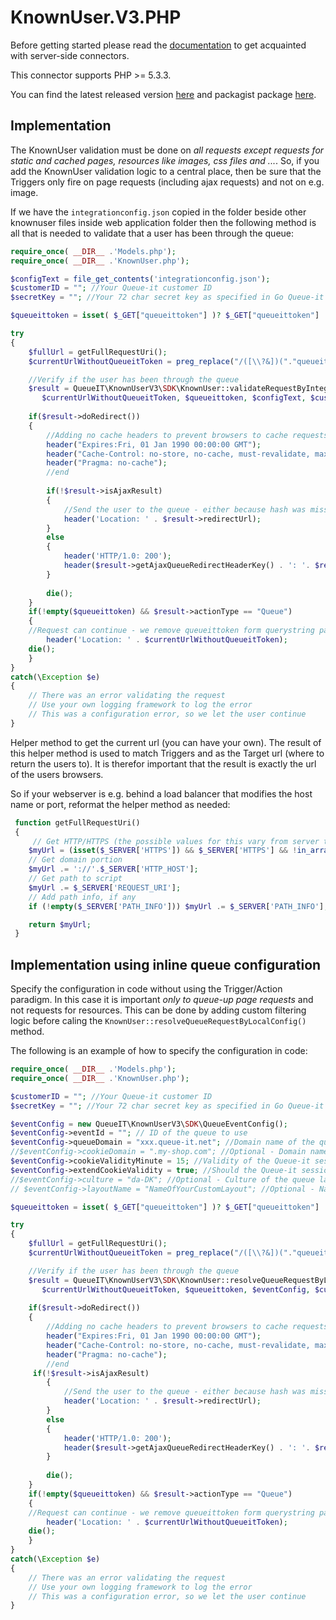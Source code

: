 # KnownUser.V3.PHP
Before getting started please read the [documentation](https://github.com/queueit/Documentation/tree/main/serverside-connectors) to get acquainted with server-side connectors.

This connector supports PHP >= 5.3.3.

You can find the latest released version [here](https://github.com/queueit/KnownUser.V3.PHP/releases/latest) and packagist package [here](https://packagist.org/packages/queueit/knownuserv3).

## Implementation
The KnownUser validation must be done on *all requests except requests for static and cached pages, resources like images, css files and ...*. 
So, if you add the KnownUser validation logic to a central place, then be sure that the Triggers only fire on page requests (including ajax requests) and not on e.g. image.

If we have the `integrationconfig.json` copied  in the folder beside other knownuser files inside web application folder then 
the following method is all that is needed to validate that a user has been through the queue:
 
```php
require_once( __DIR__ .'Models.php');
require_once( __DIR__ .'KnownUser.php');

$configText = file_get_contents('integrationconfig.json');
$customerID = ""; //Your Queue-it customer ID
$secretKey = ""; //Your 72 char secret key as specified in Go Queue-it self-service platform

$queueittoken = isset( $_GET["queueittoken"] )? $_GET["queueittoken"] :'';

try
{
    $fullUrl = getFullRequestUri();
    $currentUrlWithoutQueueitToken = preg_replace("/([\\?&])("."queueittoken"."=[^&]*)/i", "", $fullUrl);

    //Verify if the user has been through the queue
    $result = QueueIT\KnownUserV3\SDK\KnownUser::validateRequestByIntegrationConfig(
       $currentUrlWithoutQueueitToken, $queueittoken, $configText, $customerID, $secretKey);
		
    if($result->doRedirect())
    {
        //Adding no cache headers to prevent browsers to cache requests
        header("Expires:Fri, 01 Jan 1990 00:00:00 GMT");
        header("Cache-Control: no-store, no-cache, must-revalidate, max-age=0");
        header("Pragma: no-cache");
        //end
    
        if(!$result->isAjaxResult)
        {
            //Send the user to the queue - either because hash was missing or because is was invalid
            header('Location: ' . $result->redirectUrl);		            
        }
        else
        {
            header('HTTP/1.0: 200');
            header($result->getAjaxQueueRedirectHeaderKey() . ': '. $result->getAjaxRedirectUrl());            
        }
		
        die();
    }
    if(!empty($queueittoken) && $result->actionType == "Queue")
    {        
	//Request can continue - we remove queueittoken form querystring parameter to avoid sharing of user specific token
        header('Location: ' . $currentUrlWithoutQueueitToken);
	die();
    }
}
catch(\Exception $e)
{
    // There was an error validating the request
    // Use your own logging framework to log the error
    // This was a configuration error, so we let the user continue
}
```

Helper method to get the current url (you can have your own).
The result of this helper method is used to match Triggers and as the Target url (where to return the users to).
It is therefor important that the result is exactly the url of the users browsers. 

So if your webserver is e.g. behind a load balancer that modifies the host name or port, reformat the helper method as needed:
```php
 function getFullRequestUri()
 {
     // Get HTTP/HTTPS (the possible values for this vary from server to server)
    $myUrl = (isset($_SERVER['HTTPS']) && $_SERVER['HTTPS'] && !in_array(strtolower($_SERVER['HTTPS']),array('off','no'))) ? 'https' : 'http';
    // Get domain portion
    $myUrl .= '://'.$_SERVER['HTTP_HOST'];
    // Get path to script
    $myUrl .= $_SERVER['REQUEST_URI'];
    // Add path info, if any
    if (!empty($_SERVER['PATH_INFO'])) $myUrl .= $_SERVER['PATH_INFO'];

    return $myUrl; 
 }
```

## Implementation using inline queue configuration
Specify the configuration in code without using the Trigger/Action paradigm. In this case it is important *only to queue-up page requests* and not requests for resources. 
This can be done by adding custom filtering logic before caling the `KnownUser::resolveQueueRequestByLocalConfig()` method. 

The following is an example of how to specify the configuration in code:

```php
require_once( __DIR__ .'Models.php');
require_once( __DIR__ .'KnownUser.php');

$customerID = ""; //Your Queue-it customer ID
$secretKey = ""; //Your 72 char secret key as specified in Go Queue-it self-service platform

$eventConfig = new QueueIT\KnownUserV3\SDK\QueueEventConfig();
$eventConfig->eventId = ""; // ID of the queue to use
$eventConfig->queueDomain = "xxx.queue-it.net"; //Domain name of the queue.
//$eventConfig->cookieDomain = ".my-shop.com"; //Optional - Domain name where the Queue-it session cookie should be saved.
$eventConfig->cookieValidityMinute = 15; //Validity of the Queue-it session cookie should be positive number.
$eventConfig->extendCookieValidity = true; //Should the Queue-it session cookie validity time be extended each time the validation runs? 
//$eventConfig->culture = "da-DK"; //Optional - Culture of the queue layout in the format specified here: https://msdn.microsoft.com/en-us/library/ee825488(v=cs.20).aspx. If unspecified then settings from Event will be used.
// $eventConfig->layoutName = "NameOfYourCustomLayout"; //Optional - Name of the queue layout. If unspecified then settings from Event will be used.

$queueittoken = isset( $_GET["queueittoken"] )? $_GET["queueittoken"] :'';

try
{
    $fullUrl = getFullRequestUri();
    $currentUrlWithoutQueueitToken = preg_replace("/([\\?&])("."queueittoken"."=[^&]*)/i", "", $fullUrl);

    //Verify if the user has been through the queue
    $result = QueueIT\KnownUserV3\SDK\KnownUser::resolveQueueRequestByLocalConfig(
       $currentUrlWithoutQueueitToken, $queueittoken, $eventConfig, $customerID, $secretKey);
	
    if($result->doRedirect())
    {
        //Adding no cache headers to prevent browsers to cache requests
        header("Expires:Fri, 01 Jan 1990 00:00:00 GMT");
        header("Cache-Control: no-store, no-cache, must-revalidate, max-age=0");
        header("Pragma: no-cache");
        //end
	 if(!$result->isAjaxResult)
        {
            //Send the user to the queue - either because hash was missing or because is was invalid
            header('Location: ' . $result->redirectUrl);		            
        }
        else
        {
            header('HTTP/1.0: 200');
            header($result->getAjaxQueueRedirectHeaderKey() . ': '. $result->getAjaxRedirectUrl());            
        }
        
        die();
    }
    if(!empty($queueittoken) && $result->actionType == "Queue")
    {        
	//Request can continue - we remove queueittoken form querystring parameter to avoid sharing of user specific token
        header('Location: ' . $currentUrlWithoutQueueitToken);
	die();
    }
}
catch(\Exception $e)
{
    // There was an error validating the request
    // Use your own logging framework to log the error
    // This was a configuration error, so we let the user continue
}
```
